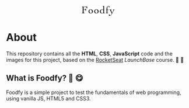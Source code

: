 <div align="center">
<img src="./assets/logo.png" >
</div>

# About
This repository contains all the **HTML**, **CSS**, **JavaScript** code and the images for this 
project, based on the [RocketSeat](https://rocketseat.com.br/) _LaunchBase_ course. :rocket: :purple_heart:

## What is Foodfy? :fork_and_knife: :yum:
Foodfy is a simple project to test the fundamentals of web programming, using vanilla JS, HTML5 and
CSS3.
